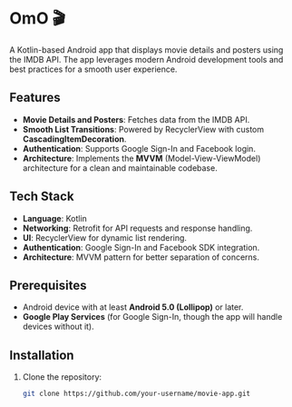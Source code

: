 # OmO 🎬  

A Kotlin-based Android app that displays movie details and posters using the IMDB API. The app leverages modern Android development tools and best practices for a smooth user experience.  

## Features  
- **Movie Details and Posters**: Fetches data from the IMDB API.  
- **Smooth List Transitions**: Powered by RecyclerView with custom **CascadingItemDecoration**.  
- **Authentication**: Supports Google Sign-In and Facebook login.  
- **Architecture**: Implements the **MVVM** (Model-View-ViewModel) architecture for a clean and maintainable codebase.  

## Tech Stack  
- **Language**: Kotlin  
- **Networking**: Retrofit for API requests and response handling.  
- **UI**: RecyclerView for dynamic list rendering.  
- **Authentication**: Google Sign-In and Facebook SDK integration.  
- **Architecture**: MVVM pattern for better separation of concerns.  

## Prerequisites  
- Android device with at least **Android 5.0 (Lollipop)** or later.  
- **Google Play Services** (for Google Sign-In, though the app will handle devices without it).  

## Installation  
1. Clone the repository:  
   ```bash  
   git clone https://github.com/your-username/movie-app.git  
